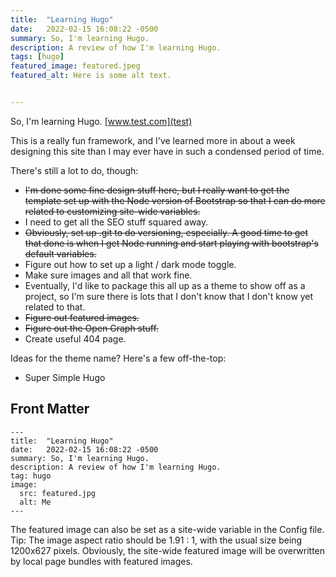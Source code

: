 ```yaml
---
title:  "Learning Hugo"
date:   2022-02-15 16:08:22 -0500
summary: So, I'm learning Hugo.
description: A review of how I'm learning Hugo.
tags: [hugo]
featured_image: featured.jpeg
featured_alt: Here is some alt text.


---
```


So, I'm learning Hugo. [www.test.com](test)

This is a really fun framework, and I've learned more in about a week designing this site than I may ever have in such a condensed period of time.

There's still a lot to do, though:

- ~~I'm done some fine design stuff here, but I really want to get the template set up with the Node version of Bootstrap so that I can do more related to customizing site-wide variables.~~
- I need to get all the SEO stuff squared away.
- ~~Obviously, set up .git to do versioning, especially. A good time to get that done is when I get Node running and start playing with bootstrap's default variables.~~
- Figure out how to set up a light / dark mode toggle.
- Make sure images and all that work fine.
- Eventually, I'd like to package this all up as a theme to show off as a project, so I'm sure there is lots that I don't know that I don't know yet related to that.
- ~~Figure out featured images.~~
- ~~Figure out the Open Graph stuff.~~
- Create useful 404 page.

Ideas for the theme name? Here's a few off-the-top:

- Super Simple Hugo

## Front Matter

```
---
title:  "Learning Hugo"
date:   2022-02-15 16:08:22 -0500
summary: So, I'm learning Hugo.
description: A review of how I'm learning Hugo.
tag: hugo
image:
  src: featured.jpg
  alt: Me
---
```

The featured image can also be set as a site-wide variable in the Config file. Tip: The image aspect ratio should be 1.91 : 1, with the usual size being 1200x627 pixels. Obviously, the site-wide featured image will be overwritten by local page bundles with featured images.
